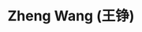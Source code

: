 ---
layout: profile
title: Zheng Wang (王铮)
description: Former master's students.
img: assets/img/zheng_wang.jpg
redirect:
year: 2021
category: PhD Students
email: fahrenheimiao@sjtu.edu.cn
---